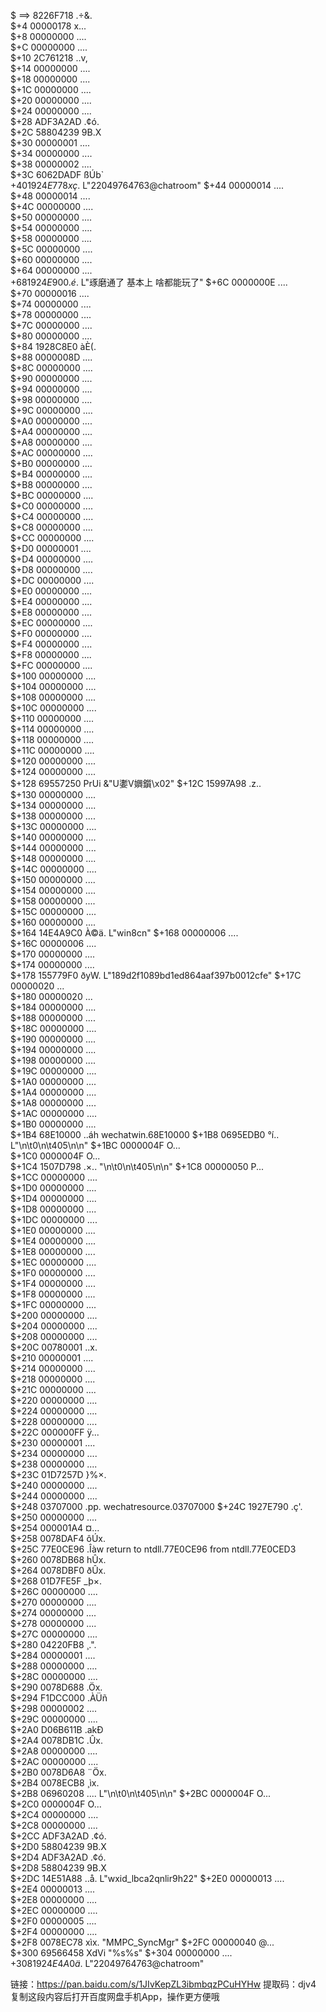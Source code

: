 $ ==>     8226F718  .÷&.  
$+4       00000178  x...  
$+8       00000000  ....  
$+C       00000000  ....  
$+10      2C761218  ..v,  
$+14      00000000  ....  
$+18      00000000  ....  
$+1C      00000000  ....  
$+20      00000000  ....  
$+24      00000000  ....  
$+28      ADF3A2AD  .¢ó.  
$+2C      58804239  9B.X  
$+30      00000001  ....  
$+34      00000000  ....  
$+38      00000002  ....  
$+3C      6062DADF  ßÚb`  
$+40      1924E778  xç$.  L"22049764763@chatroom"
$+44      00000014  ....  
$+48      00000014  ....  
$+4C      00000000  ....  
$+50      00000000  ....  
$+54      00000000  ....  
$+58      00000000  ....  
$+5C      00000000  ....  
$+60      00000000  ....  
$+64      00000000  ....  
$+68      1924E900  .é$.  L"琢磨通了 基本上 啥都能玩了"
$+6C      0000000E  ....  
$+70      00000016  ....  
$+74      00000000  ....  
$+78      00000000  ....  
$+7C      00000000  ....  
$+80      00000000  ....  
$+84      1928C8E0  àÈ(.  
$+88      0000008D  ....  
$+8C      00000000  ....  
$+90      00000000  ....  
$+94      00000000  ....  
$+98      00000000  ....  
$+9C      00000000  ....  
$+A0      00000000  ....  
$+A4      00000000  ....  
$+A8      00000000  ....  
$+AC      00000000  ....  
$+B0      00000000  ....  
$+B4      00000000  ....  
$+B8      00000000  ....  
$+BC      00000000  ....  
$+C0      00000000  ....  
$+C4      00000000  ....  
$+C8      00000000  ....  
$+CC      00000000  ....  
$+D0      00000001  ....  
$+D4      00000000  ....  
$+D8      00000000  ....  
$+DC      00000000  ....  
$+E0      00000000  ....  
$+E4      00000000  ....  
$+E8      00000000  ....  
$+EC      00000000  ....  
$+F0      00000000  ....  
$+F4      00000000  ....  
$+F8      00000000  ....  
$+FC      00000000  ....  
$+100     00000000  ....  
$+104     00000000  ....  
$+108     00000000  ....  
$+10C     00000000  ....  
$+110     00000000  ....  
$+114     00000000  ....  
$+118     00000000  ....  
$+11C     00000000  ....  
$+120     00000000  ....  
$+124     00000000  ....  
$+128     69557250  PrUi  &"U嬱V嬹鑕\x02"
$+12C     15997A98  .z..  
$+130     00000000  ....  
$+134     00000000  ....  
$+138     00000000  ....  
$+13C     00000000  ....  
$+140     00000000  ....  
$+144     00000000  ....  
$+148     00000000  ....  
$+14C     00000000  ....  
$+150     00000000  ....  
$+154     00000000  ....  
$+158     00000000  ....  
$+15C     00000000  ....  
$+160     00000000  ....  
$+164     14E4A9C0  À©ä.  L"win8cn"
$+168     00000006  ....  
$+16C     00000006  ....  
$+170     00000000  ....  
$+174     00000000  ....  
$+178     155779F0  ðyW.  L"189d2f1089bd1ed864aaf397b0012cfe"
$+17C     00000020   ...  
$+180     00000020   ...  
$+184     00000000  ....  
$+188     00000000  ....  
$+18C     00000000  ....  
$+190     00000000  ....  
$+194     00000000  ....  
$+198     00000000  ....  
$+19C     00000000  ....  
$+1A0     00000000  ....  
$+1A4     00000000  ....  
$+1A8     00000000  ....  
$+1AC     00000000  ....  
$+1B0     00000000  ....  
$+1B4     68E10000  ..áh  wechatwin.68E10000
$+1B8     0695EDB0  °í..  L"<msgsource>\n\t<silence>0</silence>\n\t<membercount>405</membercount>\n</msgsource>\n"
$+1BC     0000004F  O...  
$+1C0     0000004F  O...  
$+1C4     1507D798  .×..  "<msgsource>\n\t<silence>0</silence>\n\t<membercount>405</membercount>\n</msgsource>\n"
$+1C8     00000050  P...  
$+1CC     00000000  ....  
$+1D0     00000000  ....  
$+1D4     00000000  ....  
$+1D8     00000000  ....  
$+1DC     00000000  ....  
$+1E0     00000000  ....  
$+1E4     00000000  ....  
$+1E8     00000000  ....  
$+1EC     00000000  ....  
$+1F0     00000000  ....  
$+1F4     00000000  ....  
$+1F8     00000000  ....  
$+1FC     00000000  ....  
$+200     00000000  ....  
$+204     00000000  ....  
$+208     00000000  ....  
$+20C     00780001  ..x.  
$+210     00000001  ....  
$+214     00000000  ....  
$+218     00000000  ....  
$+21C     00000000  ....  
$+220     00000000  ....  
$+224     00000000  ....  
$+228     00000000  ....  
$+22C     000000FF  ÿ...  
$+230     00000001  ....  
$+234     00000000  ....  
$+238     00000000  ....  
$+23C     01D7257D  }%×.  
$+240     00000000  ....  
$+244     00000000  ....  
$+248     03707000  .pp.  wechatresource.03707000
$+24C     1927E790  .ç'.  
$+250     00000000  ....  
$+254     000001A4  ¤...  
$+258     0078DAF4  ôÚx.  
$+25C     77E0CE96  .Îàw  return to ntdll.77E0CE96 from ntdll.77E0CED3
$+260     0078DB68  hÛx.  
$+264     0078DBF0  ðÛx.  
$+268     01D7FE5F  _þ×.  
$+26C     00000000  ....  
$+270     00000000  ....  
$+274     00000000  ....  
$+278     00000000  ....  
$+27C     00000000  ....  
$+280     04220FB8  ¸.".  
$+284     00000001  ....  
$+288     00000000  ....  
$+28C     00000000  ....  
$+290     0078D688  .Öx.  
$+294     F1DCC000  .ÀÜñ  
$+298     00000002  ....  
$+29C     00000000  ....  
$+2A0     D06B611B  .akÐ  
$+2A4     0078DB1C  .Ûx.  
$+2A8     00000000  ....  
$+2AC     00000000  ....  
$+2B0     0078D6A8  ¨Öx.  
$+2B4     0078ECB8  ¸ìx.  
$+2B8     06960208  ....  L"<msgsource>\n\t<silence>0</silence>\n\t<membercount>405</membercount>\n</msgsource>\n"
$+2BC     0000004F  O...  
$+2C0     0000004F  O...  
$+2C4     00000000  ....  
$+2C8     00000000  ....  
$+2CC     ADF3A2AD  .¢ó.  
$+2D0     58804239  9B.X  
$+2D4     ADF3A2AD  .¢ó.  
$+2D8     58804239  9B.X  
$+2DC     14E51A88  ..å.  L"wxid_lbca2qnlir9h22"
$+2E0     00000013  ....  
$+2E4     00000013  ....  
$+2E8     00000000  ....  
$+2EC     00000000  ....  
$+2F0     00000005  ....  
$+2F4     00000000  ....  
$+2F8     0078EC78  xìx.  "MMPC_SyncMgr"
$+2FC     00000040  @...  
$+300     69566458  XdVi  "%s%s"
$+304     00000000  ....  
$+308     1924E4A0   ä$.  L"22049764763@chatroom"



链接：https://pan.baidu.com/s/1JIvKepZL3ibmbqzPCuHYHw 
提取码：djv4 
复制这段内容后打开百度网盘手机App，操作更方便哦